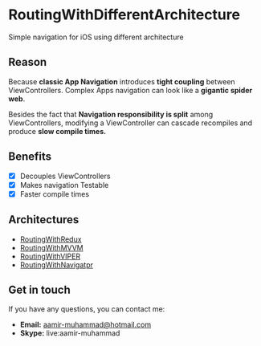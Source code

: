 # RoutingWithDifferentArchitecture
Simple navigation for iOS using different architecture

## Reason
Because **classic App Navigation** introduces **tight coupling** between ViewControllers.
Complex Apps navigation can look like a **gigantic spider web**.

Besides the fact that **Navigation responsibility is split** among ViewControllers, modifying a ViewController can cascade recompiles and produce **slow compile times.**

## Benefits
- [x] Decouples ViewControllers  
- [x] Makes navigation Testable   
- [x] Faster compile times

## Architectures
* [RoutingWithRedux](https://github.com/Aamirali86/RoutingUsingDifferentArchitecture/tree/master/RoutingWithRedux)
* [RoutingWithMVVM](https://github.com/Aamirali86/RoutingUsingDifferentArchitecture/tree/master/RoutingWithMVVM)
* [RoutingWithVIPER](https://github.com/Aamirali86/RoutingUsingDifferentArchitecture/tree/master/RoutingWithVIPER)
* [RoutingWithNavigatpr](https://github.com/Aamirali86/RoutingUsingDifferentArchitecture/tree/master/RoutingWithNavigator)

## Get in touch

If you have any questions, you can contact me:

- **Email:** aamir-muhammad@hotmail.com
- **Skype:** live:aamir-muhammad
